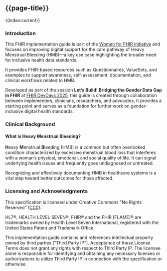 ## {{page-title}}

<div class="markdown-toc">

{{index:current}}

</div>

### Introduction
This FHIR implementation guide is part of the [Women for FHIR initiative](https://simplifier.net/organization/women-for-fhir) and focuses on improving digital support for the care pathway of Heavy Menstrual Bleeding (HMB)—a key use case highlighting the broader need for inclusive health data standards.

It provides FHIR-based resources such as Questionnaires, ValueSets, and examples to support awareness, self-assessment, documentation, and clinical workflows related to HMB.

Developed as part of the session **Let’s Build! Bridging the Gender Data Gap in FHIR** at [FHIR DevDays 2025](https://www.devdays.com/program-2025/), this guide is created through collaboration between implementers, clinicians, researchers, and advocates. It provides a starting point and serves as a foundation for further work on gender-inclusive digital health standards.

### Clinical Background

#### What is Heavy Menstrual Bleeding?

**H**eavy **M**enstrual **B**leeding (HMB) is a common but often overlooked condition characterized by excessive menstrual blood loss that interferes with a woman’s physical, emotional, and social quality of life. It can signal underlying health issues and frequently goes undiagnosed or untreated.    

Recognizing and effectively documenting HMB in healthcare systems is a vital step toward better outcomes for those affected.

### Licensing and Acknowledgments
This specification is licensed under Creative Commons "No Rights Reserved" ([CC0](https://creativecommons.org/publicdomain/zero/1.0/)).

HL7®, HEALTH LEVEL SEVEN®, FHIR® and the FHIR [FLAME]® are trademarks owned by Health Level Seven International, registered with the United States Patent and Trademark Office.

This implementation guide contains and references intellectual property owned by third parties ("Third Party IP"). Acceptance of these License Terms does not grant any rights with respect to Third Party IP. The licensee alone is responsible for identifying and obtaining any necessary licenses or authorizations to utilize Third Party IP in connection with the specification or otherwise.

